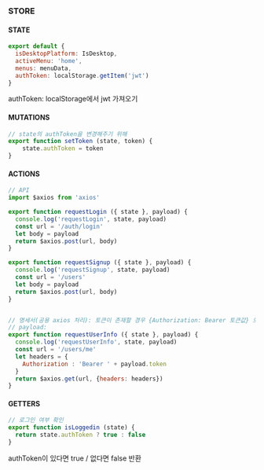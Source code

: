 ### STORE

#### STATE

```javascript
export default {
  isDesktopPlatform: IsDesktop,
  activeMenu: 'home',
  menus: menuData,
  authToken: localStorage.getItem('jwt')
}
```

authToken: localStorage에서 jwt 가져오기



#### MUTATIONS

```javascript
// state의 authToken을 변경해주기 위해
export function setToken (state, token) {
	state.authToken = token
}
```



#### ACTIONS

```javascript
// API
import $axios from 'axios'

export function requestLogin ({ state }, payload) {
  console.log('requestLogin', state, payload)
  const url = '/auth/login'
  let body = payload
  return $axios.post(url, body)
}

export function requestSignup ({ state }, payload) {
  console.log('requestSignup', state, payload)
  const url = '/users'
  let body = payload
  return $axios.post(url, body)
}


// 명세서(공용 axios 처리): 토큰이 존재할 경우 {Authorization: Bearer 토큰값} 으로 헤더에 전송
// payload: 
export function requestUserInfo ({ state }, payload) {
  console.log('requestUserInfo', state, payload)
  const url = '/users/me'
  let headers = {
    Authorization : 'Bearer ' + payload.token
  }
  return $axios.get(url, {headers: headers})
}

```



#### GETTERS

```javascript
// 로그인 여부 확인
export function isLoggedin (state) {
  return state.authToken ? true : false
}
```

authToken이 있다면 true / 없다면 false 반환
